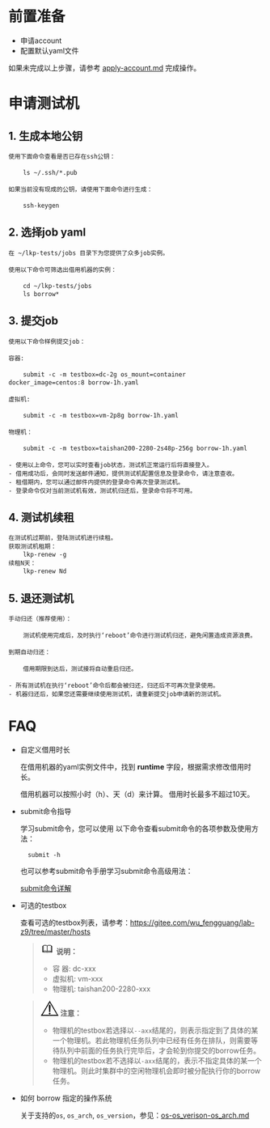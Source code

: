 # 前置准备

- 申请account
- 配置默认yaml文件

如果未完成以上步骤，请参考 [apply-account.md](https://gitee.com/wu_fengguang/compass-ci/blob/master/doc/account/apply-account.md) 完成操作。

# 申请测试机

## 1. 生成本地公钥

    使用下面命令查看是否已存在ssh公钥：

        ls ~/.ssh/*.pub

    如果当前没有现成的公钥，请使用下面命令进行生成：

        ssh-keygen

## 2. 选择job yaml

    在 ~/lkp-tests/jobs 目录下为您提供了众多job实例。

    使用以下命令可筛选出借用机器的实例：

        cd ~/lkp-tests/jobs
        ls borrow*

## 3. 提交job

    使用以下命令样例提交job：

    容器:

        submit -c -m testbox=dc-2g os_mount=container docker_image=centos:8 borrow-1h.yaml

    虚拟机:

        submit -c -m testbox=vm-2p8g borrow-1h.yaml

    物理机：

        submit -c -m testbox=taishan200-2280-2s48p-256g borrow-1h.yaml

    - 使用以上命令，您可以实时查看job状态，测试机正常运行后将直接登入。
    - 借用成功后，会同时发送邮件通知，提供测试机配置信息及登录命令，请注意查收。
    - 租借期内，您可以通过邮件内提供的登录命令再次登录测试机。
    - 登录命令仅对当前测试机有效，测试机归还后，登录命令将不可用。

## 4. 测试机续租

    在测试机过期前，登陆测试机进行续租。
    获取测试机租期：
        lkp-renew -g
    续租N天：
        lkp-renew Nd

## 5. 退还测试机

    手动归还（推荐使用）：

        测试机使用完成后，及时执行‘reboot’命令进行测试机归还，避免闲置造成资源浪费。

    到期自动归还：

        借用期限到达后，测试接将自动重启归还。

    - 所有测试机在执行‘reboot’命令后都会被归还，归还后不可再次登录使用。
    - 机器归还后，如果您还需要继续使用测试机，请重新提交job申请新的测试机。

# FAQ

* 自定义借用时长

    在借用机器的yaml实例文件中，找到 **runtime** 字段，根据需求修改借用时长。

	借用机器可以按照小时（h）、天（d）来计算。
	借用时长最多不超过10天。

* submit命令指导

    学习submit命令，您可以使用 以下命令查看submit命令的各项参数及使用方法：

        submit -h

    也可以参考submit命令手册学习submit命令高级用法：

    [submit命令详解](https://gitee.com/wu_fengguang/compass-ci/blob/master/doc/job/submit/submit-job.zh.md)

* 可选的testbox

    查看可选的testbox列表，请参考：https://gitee.com/wu_fengguang/lab-z9/tree/master/hosts

    >![](./../../public_sys-resources/icon-note.gif) **说明：**
    >
    > - 容  器: dc-xxx
    > - 虚拟机: vm-xxx
    > - 物理机: taishan200-2280-xxx



    >![](./../../public_sys-resources/icon-notice.gif) **注意：**
    > - 物理机的testbox若选择以`--axx`结尾的，则表示指定到了具体的某一个物理机。若此物理机任务队列中已经有任务在排队，则需要等待队列中前面的任务执行完毕后，才会轮到你提交的borrow任务。
    > - 物理机的testbox若不选择以`-axx`结尾的，表示不指定具体的某一个物理机。则此时集群中的空闲物理机会即时被分配执行你的borrow任务。

* 如何 borrow 指定的操作系统

    关于支持的`os`, `os_arch`, `os_version`，参见：[os-os_verison-os_arch.md](https://gitee.com/wu_fengguang/compass-ci/blob/master/doc/job/fields/os-os_verison-os_arch.md)
